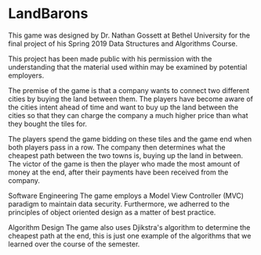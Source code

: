 # LandBarons

This game was designed by Dr. Nathan Gossett at Bethel University for the final project of his Spring 2019 Data Structures and Algorithms Course.

This project has been made public with his permission with the understanding that the material used within may be examined by potential employers.

The premise of the game is that a company wants to connect two different cities by buying the land between them. The players have become aware of the cities intent ahead of time and want to buy up the land between the cities so that they can charge the company a much higher price than what they bought the tiles for.

The players spend the game bidding on these tiles and the game end when both players pass in a row. The company then determines what the cheapest path between the two towns is, buying up the land in between. The victor of the game is then the player who made the most amount of money at the end, after their payments have been received from the company.

Software Engineering
The game employs a Model View Controller (MVC) paradigm to maintain data security. Furthermore, we adherred to the principles of object oriented design as a matter of best practice.

Algorithm Design
The game also uses Djikstra's algorithm to determine the cheapest path at the end, this is just one example of the algorithms that we learned over the course of the semester.
